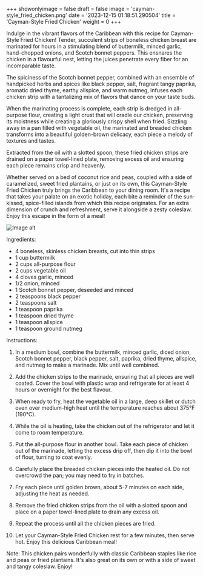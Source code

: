 +++ 
showonlyimage = false 
draft = false 
image = 'cayman-style_fried_chicken.png'
date = '2023-12-15 01:18:51.290504'
title = 'Cayman-Style Fried Chicken' 
weight = 0
+++ 
 
Indulge in the vibrant flavors of the Caribbean with this recipe for Cayman-Style Fried Chicken! Tender, succulent strips of boneless chicken breast are marinated for hours in a stimulating blend of buttermilk, minced garlic, hand-chopped onions, and Scotch bonnet peppers. This ensnares the chicken in a flavourful nest, letting the juices penetrate every fiber for an incomparable taste. 

The spiciness of the Scotch bonnet pepper, combined with an ensemble of handpicked herbs and spices like black pepper, salt, fragrant tangy paprika, aromatic dried thyme, earthy allspice, and warm nutmeg, infuses each chicken strip with a tantalizing mix of flavors that dance on your taste buds. 

When the marinating process is complete, each strip is dredged in all-purpose flour, creating a light crust that will cradle our chicken, preserving its moistness while creating a gloriously crispy shell when fried. Sizzling away in a pan filled with vegetable oil, the marinated and breaded chicken transforms into a beautiful golden-brown delicacy, each piece a melody of textures and tastes.

Extracted from the oil with a slotted spoon, these fried chicken strips are drained on a paper towel-lined plate, removing excess oil and ensuring each piece remains crisp and heavenly. 

Whether served on a bed of coconut rice and peas, coupled with a side of caramelized, sweet fried plantains, or just on its own, this Cayman-Style Fried Chicken truly brings the Caribbean to your dining room. It's a recipe that takes your palate on an exotic holiday, each bite a reminder of the sun-kissed, spice-filled islands from which this recipe originates. For an extra dimension of crunch and refreshment, serve it alongside a zesty coleslaw. Enjoy this escape in the form of a meal! 

![Image alt](/cayman-style_fried_chicken.png '300px')

Ingredients: 

- 4 boneless, skinless chicken breasts, cut into thin strips
- 1 cup buttermilk
- 2 cups all-purpose flour
- 2 cups vegetable oil 
- 4 cloves garlic, minced
- 1/2 onion, minced
- 1 Scotch bonnet pepper, deseeded and minced 
- 2 teaspoons black pepper
- 2 teaspoons salt
- 1 teaspoon paprika
- 1 teaspoon dried thyme
- 1 teaspoon allspice
- 1 teaspoon ground nutmeg

Instructions:

1. In a medium bowl, combine the buttermilk, minced garlic, diced onion, Scotch bonnet pepper, black pepper, salt, paprika, dried thyme, allspice, and nutmeg to make a marinade. Mix until well combined.

2. Add the chicken strips to the marinade, ensuring that all pieces are well coated. Cover the bowl with plastic wrap and refrigerate for at least 4 hours or overnight for the best flavour.

3. When ready to fry, heat the vegetable oil in a large, deep skillet or dutch oven over medium-high heat until the temperature reaches about 375°F (190°C).

4. While the oil is heating, take the chicken out of the refrigerator and let it come to room temperature.

5. Put the all-purpose flour in another bowl. Take each piece of chicken out of the marinade, letting the excess drip off, then dip it into the bowl of flour, turning to coat evenly.

6. Carefully place the breaded chicken pieces into the heated oil. Do not overcrowd the pan; you may need to fry in batches.

7. Fry each piece until golden brown, about 5-7 minutes on each side, adjusting the heat as needed.

8. Remove the fried chicken strips from the oil with a slotted spoon and place on a paper towel-lined plate to drain any excess oil.

9. Repeat the process until all the chicken pieces are fried.

10. Let your Cayman-Style Fried Chicken rest for a few minutes, then serve hot. Enjoy this delicious Caribbean meal!

Note: This chicken pairs wonderfully with classic Caribbean staples like rice and peas or fried plantains. It's also great on its own or with a side of sweet and tangy coleslaw. Enjoy!